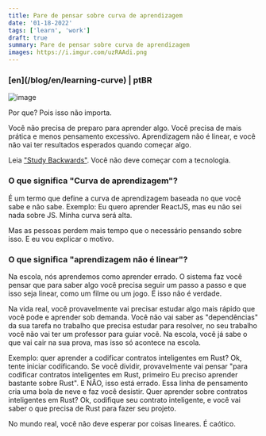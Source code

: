 ```yaml
---
title: Pare de pensar sobre curva de aprendizagem
date: '01-18-2022'
tags: ['learn', 'work']
draft: true
summary: Pare de pensar sobre curva de aprendizagem
images: https://i.imgur.com/uzRAAdi.png
---
```


<h3>[en](/blog/en/learning-curve) | ptBR</h3>

![image](https://i.imgur.com/uzRAAdi.png)

Por que? Pois isso não importa.

Você não precisa de preparo para aprender algo. Você precisa de mais prática e menos pensamento excessivo. Aprendizagem não é linear, e você não vai ter resultados esperados quando começar algo.

Leia ["Study Backwards"](https://sibelius.substack.com/p/study-backwards). Você não deve começar com a tecnologia.

### O que significa "Curva de aprendizagem"?

É um termo que define a curva de aprendizagem baseada no que você sabe e não sabe. Exemplo: Eu quero aprender ReactJS, mas eu não sei nada sobre JS. Minha curva será alta.

Mas as pessoas perdem mais tempo que o necessário pensando sobre isso. E eu vou explicar o motivo.

### O que significa "aprendizagem não é linear"?

Na escola, nós aprendemos como aprender errado. O sistema faz você pensar que para saber algo você precisa seguir um passo a passo e que isso seja linear, como um filme ou um jogo. E isso não é verdade.

Na vida real, você provavelmente vai precisar estudar algo mais rápido que você pode e aprender sob demanda. Você não vai saber as "dependências" da sua tarefa no trabalho que precisa estudar para resolver, no seu trabalho você não vai ter um professor para guiar você. Na escola, você já sabe o que vai cair na sua prova, mas isso só acontece na escola.

Exemplo: quer aprender a codificar contratos inteligentes em Rust? Ok, tente iniciar codificando. Se você dividir, provavelmente vai pensar "para codificar contratos inteligentes em Rust, primeiro Eu preciso aprender bastante sobre Rust". E NÂO, isso está errado. Essa linha de pensamento cria uma bola de neve e faz você desistir. Quer aprender sobre contratos inteligentes em Rust? Ok, codifique seu contrato inteligente, e você vai saber o que precisa de Rust para fazer seu projeto.

No mundo real, você não deve esperar por coisas lineares. É caótico.
